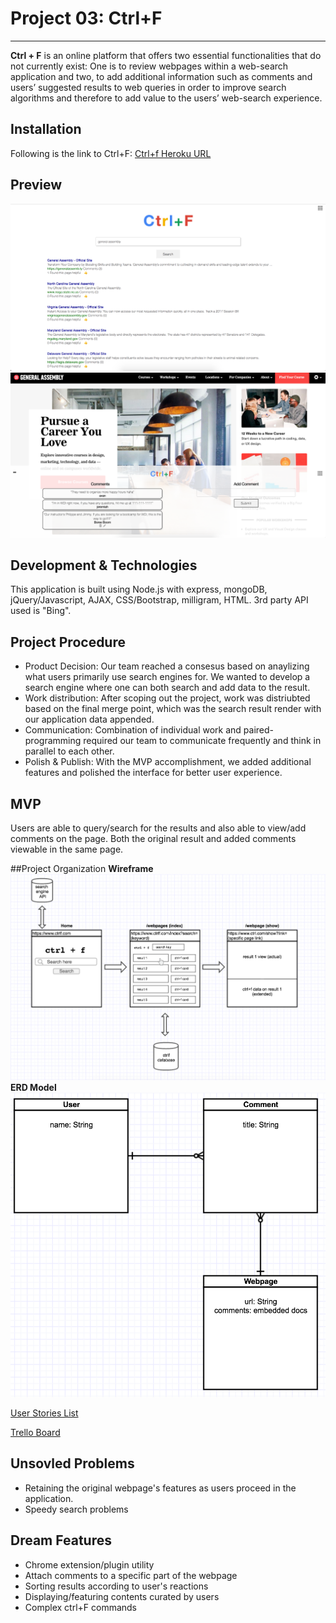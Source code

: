 # Project 03: Ctrl+F
---
**Ctrl + F** is an online platform that offers two essential functionalities that do not currently exist: 
One is to review webpages within a web-search application and two, to add additional information such as comments and users’ suggested results to web queries in order to improve search algorithms and therefore to add value to the users’ web-search experience. 


## Installation
Following is the link to Ctrl+F:
[Ctrl+f Heroku URL](https://arcane-hollows-97544.herokuapp.com/)


## Preview
![](images/home.png)
![](images/show.png)


## Development & Technologies

This application is built using Node.js with express, mongoDB, jQuery/Javascript, AJAX, CSS/Bootstrap, milligram, HTML. 3rd party API used is "Bing".


## Project Procedure
- Product Decision: Our team reached a consesus based on anaylizing what users primarily use search engines for. We wanted to develop a search engine where one can both search and add data to the result.
- Work distribution: After scoping out the project, work was distriubted based on the final merge point, which was the search result render with our application data appended. 
- Communication: Combination of individual work and paired-programming required our team to communicate frequently and think in parallel to each other.
- Polish & Publish: With the MVP accomplishment, we added additional features and polished the interface for better user experience.

## MVP
Users are able to query/search for the results and also able to view/add comments on the page. Both the original result and added comments viewable in the same page.

##Project Organization
**Wireframe**
![](images/wireframe.png)
**ERD Model**
![](images/model.png)

[User Stories List](https://onedrive.live.com/view.aspx?resid=9ED0BDE3A110F6D7!128&ithint=file%2cxlsx&app=Excel&authkey=!AI2UPK9WIDdOW7Y)

[Trello Board](https://trello.com/b/DaBpYK8g/project-03-ctrl-f)

## Unsovled Problems
- Retaining the original webpage's features as users proceed in the application.
- Speedy search problems

## Dream Features
- Chrome extension/plugin utility
- Attach comments to a specific part of the webpage
- Sorting results according to user's reactions
- Displaying/featuring contents curated by users
- Complex ctrl+F commands





